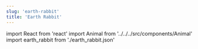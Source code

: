 ```yaml
---
slug: 'earth-rabbit'
title: 'Earth Rabbit'
---
```

    
import React from 'react'
import Animal from '../../../src/components/Animal'
import earth_rabbit from './earth_rabbit.json'
    
<Animal data={earth_rabbit} />
